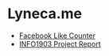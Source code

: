 # Lyneca.me
- [Facebook Like Counter](/fbstats)
- [INFO1903 Project Report](lyneca.github.io/info1903)
